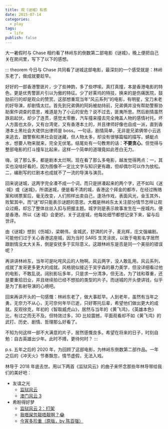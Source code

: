 ```yaml
---
title: 观《谜城》有感
date: 2015-07-14
categories:
  - play
tags:
  - life
publish: false
---
```


大一暑假时与 Chase 相约看了林岭东的倒数第二部电影《谜城》，晚上便把自己关在房间里，写下了以下的感想。

<!-- more -->

::: theorem
今日与 Chase 共同看了谜城这部电影，最深刻的一个感受就是：林岭东老了，做成就要趁早。

好好的一部香港警匪片，​ 少了些神韵，多了些啰嗦。真打真撞，本是香港电影的特色，更是优秀警匪片引以为傲的特征。少了好莱坞的特技，换来的是伤痛医院，鼓励前行的却是观众的赞赏。​ 这部想重现当年“风云系列”的电影，有明星，宝刀未老的好导演，却剧情太烂。首先到兄弟俩的阿妈被劫持前，兄弟俩并没有帮助警察协助案件调查的意思，难道是为了小云的安危？说不过去，匪夷所思。然后剧情虽然跌宕起伏，却少了连贯，感觉太零散，汽车撞来撞去完全掩盖人物的感情衬托。坏人方面也太杂，又有台湾佬，又有香港本土的，并且律师好像也自成一派，直到香港本土黑社会大佬供出律师是 boss。一句话，剧情简单，无非是兄弟俩带小云逃来逃去，跟警察和黑社会捉迷藏，但人物太多，却没有很够篇幅的描写，蜻蜓点水，想要人物来就来，完全无伏笔。结尾处有一句教育的话：**不要贪心**。但觉得与整部电影的打斗撞车比起来，这样一个简单的道理竟如此苍白无力。

嗨，说了那么多，都是剧本太烂啊。现在看了那么多电影，越发觉得两点：一，其实也没啥好看的，因为图像不一定比文字与知识更有趣，但却偶尔可以作为放松。二，编剧写的烂剧本也成就不了一流的导演与演员。

回来说谜城，这两字完全凑不成一个词，而只是拼凑起来的两个字，还不如叫《迷·城》或《迷城》，所谓迷城，便是看不清的城，香港这个拜金的都市，在经过贿赂案和绑票案后，毫无改变，人们照样出卖自己，逢场作戏，表面风光，金玉其外，败絮其中。而“谜”却只能表示谜题的意思。大概是林岭东太关注部分情节怎样让观众过瘾，却忘了整体丝丝入扣与把握主题。城字 ​ 则是表示故事发生在一座城内，便是香港。所以《迷·城》会更好。关于这座城，他每处细节都想记录下来，留与后世评。

由《谜城》想到《伤城》，梁朝伟，金城武，舒淇的片子，麦兆辉，庄文强编剧。可能他们过于关心香港这座城，因为当时 SARS 生灵涂炭，以致于电影名字居然跟剧情没太大关系，倒是安抚多于实际意义。​ 这跟林岭东是否是同一个美丽的错误呢？

再讲讲林岭东，当年可是叱咤风云的人物啊。风云两字，没人敢乱用。风云系列，成就了发哥更多更大的成就。风格貌似接近于吴宇森的暴力美学，但没详细看过他的电影，不敢乱说。​ 阔别影坛多年，只是求一分清净，但无法，为了钱和尊重，还是要重拾旧业，并且继续拍已经不想拍的类型的片子。而谜城的开头便讲钱，似乎是为了影射导演的心境吧。

回来再讲开头的一句感慨：林岭东老了，做大事趁早。​ 人到老年，虽然有当年之勇，无奈力不从心，无可奈何年华已逝，只好寄托后辈，希望他们做出更大的成就。反观徐克，年初的《智取威虎山》，居然与当年的《黄飞鸿》，《英雄本色》比，有过之而无不及。但特效过多，3D 比较震撼，平面观看却不如《黄飞鸿》的武打、历史、剧情、哲理那么好看了。

不知为何这样一部不大满意的片子，居然感慨良多。​ 希望在将来的日子，时刻自勉：自古英雄出少年。此时不搏，更待何时？
:::

p.s. 五年之后的 2020 年，为回顾了这部电影，为林岭东倒数第二部作品。一年之后的《冲天火》节奏飘忽，情节虚假，无法入戏。

林导于 2018 年底去世。用以下两首《监狱风云》的曲子来怀念那些年林导带给我们的美好吧：

- 友谊之光
  - [监狱风云](https://www.bilibili.com/video/BV1jx411G7ZT)
  - [澳门风云 3](https://youtu.be/brSgHYEZIHM?si=Iy7xXd-OP1XBVYmX)
- 希盼得好梦
  - [监狱风云 2：打架](https://youtu.be/WcYfmXj7Lm4)
  - [我嘅屎忽靓唔靓啊？😂](https://www.bilibili.com/video/BV1CJ411T79V)
  - [今宵多珍重（原版，by 陈百强）](https://youtu.be/7Fu9DJGRU8Y)
